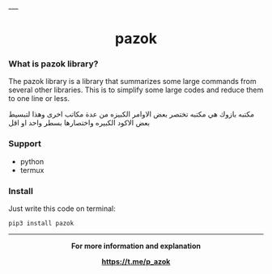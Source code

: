 

___<h1 align="center">pazok</h1>


### What is pazok library?

The pazok library is a library that summarizes some large commands from several other libraries. This is to simplify some large codes and reduce them to one line or less.

مكتبه بازوك هي مكتبه تختصر بعض الاوامر الكبيزه من عدة مكاتب اخرى وهذا لتبسيط بعض الاكود الكبيره واختصارها بسطر واحد او اقل

### Support
+ python
+ termux

### Install

Just write this code on terminal:

```shell
pip3 install pazok
```

___

<p align="center">
<strong>For more information and explanation</strong>
</p>

<p align="center">
<a href="https://t.me/p_azok"><label style="display: block;"><strong>https://t.me/p_azok</strong></label></a>
</p>
